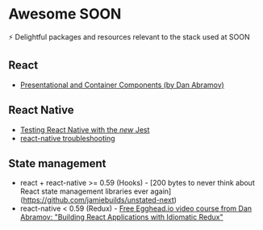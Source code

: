 # Awesome SOON
⚡️ Delightful packages and resources relevant to the stack used at SOON

## React
* [Presentational and Container Components (by Dan Abramov)](https://medium.com/@dan_abramov/smart-and-dumb-components-7ca2f9a7c7d0)

## React Native
* [Testing React Native with the *new* Jest](https://blog.callstack.io/unit-testing-react-native-with-the-new-jest-i-snapshots-come-into-play-68ba19b1b9fe)
* [react-native troubleshooting](https://medium.com/@jsdario/react-native-troubleshooting-97bd28deb74b)

## State management
* react + react-native >= 0.59 (Hooks) - [200 bytes to never think about React state management libraries ever again] (https://github.com/jamiebuilds/unstated-next)
* react-native < 0.59 (Redux) - [Free Egghead.io video course from Dan Abramov: "Building React Applications with Idiomatic Redux"](https://egghead.io/courses/building-react-applications-with-idiomatic-redux)
